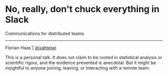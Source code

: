 # No, really, don't chuck everything in Slack
Communications for distributed teams

* * *

Florian Haas | [@xahteiwi](https://twitter.com/xahteiwi)

 

<!-- Note -->
This is a personal talk. It does not claim to be rooted in statistical analysis or scientific rigour, and the evidence presented is anecdotal. But it might be insightful to anyone joining, leaving, or interacting with a remote team.
